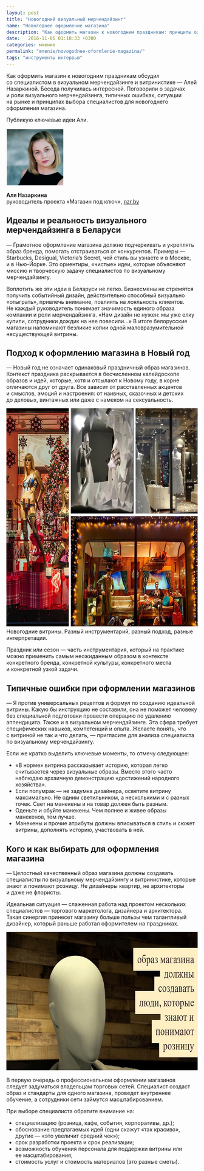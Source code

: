 ```yaml
---
layout: post
title: "Новогодний визуальный мерчендайзинг"
name: "Новогоднее оформление магазина"
description: "Как оформить магазин к новогодним праздникам: принципы оформления, типичные ошибки, рекомендации по выбору специалистов для новогоднего оформления магазина."
date:   2016-11-06 01:18:33 +0300
categories: мнение
permalink: "mnenie/novogodnee-oformlenie-magazina/"
tags: "инструменты интервью"
---
```


<p>Как оформить магазин к&nbsp;новогодним праздникам обсудил со&nbsp;специалистом в&nbsp;визуальном мерчендайзинге и&nbsp;витринистике&nbsp;— Алей Назаркиной. Беседа получилась интересной. Поговорили о&nbsp;задачах и&nbsp;роли визуального мерчендайзинга, типичных ошибках, ситуации на&nbsp;рынке и&nbsp;принципах выбора специалистов для новогоднего оформления магазина.</p><!--more-->
<p>Публикую ключевые идеи Али.</p>


<div class="row">
    <div class="c-6">
       <p class="item"><img src="/images/newyear1.jpg" alt="Александра Назаркина" width="150" height="150"/></p>
                  <div class="person"><strong>Аля Назаркина</strong><br/>
 руководитель проекта «Магазин под ключ», <a href="http://nzr.by/?from=www.bartoshevich.by">nzr.by</a></div>
                  
  </div>
    </div>
   
   

<h2>Идеалы и&nbsp;реальность визуального мерчендайзинга в&nbsp;Беларуси</h2>
<p>—&nbsp;Грамотное оформление магазина должно подчеркивать и&nbsp;укреплять образ бренда, помогать отстраиваться от&nbsp;конкурентов. Примеры&nbsp;— Starbucks, Desigual, Victoria’s Secret, чей стиль вы&nbsp;узнаете и&nbsp;в&nbsp;Москве, и&nbsp;в&nbsp;Нью-Йорке. Это ориентиры, «чистые» идеи, которые объясняют миссию и&nbsp;творческую задачу специалистов по&nbsp;визуальному мерчендайзингу.</p>
<p>Воплотить&nbsp;же эти идеи в&nbsp;Беларуси не&nbsp;легко. Бизнесмены не&nbsp;стремятся получить событийный дизайн, действительно способный визуально «отыграть», привлечь внимание, повлиять на&nbsp;лояльность клиентов. Не&nbsp;каждый руководитель понимает значимость единого образа компании и&nbsp;роли мерчендайзинга. «Нам дизайн не&nbsp;нужен: мы&nbsp;уже елку купили, сотрудники дождик на&nbsp;нее повесили...» В&nbsp;итоге белорусские магазины напоминают безликие копии одной маловразумительной несуществующей витрины.</p>
<h2>Подход к&nbsp;оформлению магазина в&nbsp;Новый год</h2>
<p>—&nbsp;Новый год не&nbsp;означает одинаковый праздничный образ магазинов. Контекст праздника раскрывается в&nbsp;бесчисленном калейдоскопе образов и&nbsp;идей, которые, хотя и&nbsp;отсылают к&nbsp;Новому году, в&nbsp;корне отличаются друг от&nbsp;друга. Все зависит от&nbsp;расставленных акцентов и&nbsp;смыслов, эмоций и&nbsp;настроения: от&nbsp;наивных, сказочных и&nbsp;детских до&nbsp;деловых, винтажных или даже с&nbsp;намеком на&nbsp;сексуальность.</p>
<div class="wtf1"><img src="/images/newyear2.jpg" alt="новогодние витрины" width="695" height="576" class="img-responsive" /> 
Новогодние витрины. Разный инструментарий, разный подход, разные интерпретации.</div>
<p>Праздник или сезон&nbsp;— часть инструментария, который на&nbsp;практике можно применить самым неожиданным образом в&nbsp;контексте конкретного бренда, конкретной культуры, конкретного места и&nbsp;конкретной узкой задачи.</p>
<h2>Типичные ошибки при оформлении магазинов</h2>
<p>—&nbsp;Я&nbsp;против универсальных рецептов и&nbsp;формул по&nbsp;созданию идеальной витрины. Какую&nbsp;бы инструкцию не&nbsp;составили, она не&nbsp;поможет человеку без специальной подготовки провести операцию по&nbsp;удалению аппендицита. Также и&nbsp;в&nbsp;визуальном мерчендайзинге. Эта сфера требует специфических навыков, компетенций и&nbsp;опыта. Желаете понять, что с&nbsp;витриной не&nbsp;так и&nbsp;что делать,&nbsp;— пригласите для анализа специалиста по&nbsp;визуальному мерчендайзингу.</p>
<p>Если&nbsp;же кратко выделить ключевые моменты, то&nbsp;отмечу следующее:</p>
<ul> 
	<li>«В&nbsp;норме» витрина рассказывает историю, которая легко считывается через визуальные образы. Вместо этого часто наблюдаю архаичную демонстрацию «достижений народного хозяйства».</li>
	<li>Если полумрак&nbsp;— не&nbsp;задумка дизайнера, осветите витрину максимально. Не&nbsp;одним светильником, а&nbsp;несколькими и&nbsp;с&nbsp;разных точек. Свет на&nbsp;манекены и&nbsp;на&nbsp;товар должен быть разным.</li>
	<li>Оденьте и&nbsp;обуйте манекены. Чем полнее и&nbsp;живее образы манекенов, тем лучше.</li>
	<li>Манекены и&nbsp;прочие атрибуты должны вписываться в&nbsp;стиль и&nbsp;сюжет витрины, дополнять историю, участвовать в&nbsp;ней.</li>
 </ul>
<h2>Кого и&nbsp;как выбирать для оформления магазина</h2>
<p>—&nbsp;Целостный качественный образ магазина должны создавать специалисты по&nbsp;визуальному мерчендайзингу и&nbsp;витринистике, которые знают и&nbsp;понимают розницу. Не&nbsp;дизайнеры квартир, не&nbsp;архитекторы и&nbsp;даже не&nbsp;флористы.</p>
<p>Идеальная ситуация&nbsp;— слаженная работа над проектом нескольких специалистов&nbsp;— торгового маркетолога, дизайнера и&nbsp;архитектора. Такая синергия принесет магазину больше пользы чем талантливый дизайнер, который раньше работал оформителем на&nbsp;праздниках.</p>
<p><img src="/images/newyear3.jpg" alt="образ магазина должны создавать специалисты по визуальному мерчендайзингу и витринистике" width="695" height="364" class="img-responsive"  /></p>
<p>В&nbsp;первую очередь о&nbsp;профессиональном оформлении магазинов следует задуматься владельцам торговых сетей. Специалист создаст образ и&nbsp;стандарты для одного магазина, проведет внутреннее обучение, а&nbsp;сотрудники сети займутся масштабированием.</p>
<p>При выборе специалиста обратите внимание&nbsp;на:</p>
<ul> 
	<li>специализацию (розница, кафе, события, корпоративы, др.);</li>
	<li>обоснование предлагаемых идей (одни скажут «так красиво», другие&nbsp;— «это увеличит средний чек»);</li>
	<li>срок разработки проекта и&nbsp;срок реализации;</li>
	<li>возможность обучения персонала для поддержки витрины или ее&nbsp;масштабирования;</li>
	<li>стоимость услуг и&nbsp;стоимость материалов (это разные сметы).</li>
 </ul>
 
